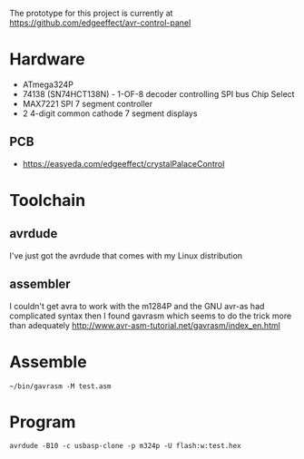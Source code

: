 The prototype for this project is currently at
https://github.com/edgeeffect/avr-control-panel

# Hardware

* ATmega324P
* 74138 (SN74HCT138N) - 1-OF-8 decoder controlling SPI bus Chip Select
* MAX7221 SPI 7 segment controller
* 2 4-digit common cathode 7 segment displays

## PCB

* https://easyeda.com/edgeeffect/crystalPalaceControl

# Toolchain

## avrdude

I've just got the avrdude that comes with my Linux distribution

## assembler

I couldn't get avra to work with the m1284P
and the GNU avr-as had complicated syntax
then I found gavrasm which seems to do the trick more than adequately
http://www.avr-asm-tutorial.net/gavrasm/index_en.html

# Assemble

    ~/bin/gavrasm -M test.asm

# Program

    avrdude -B10 -c usbasp-clone -p m324p -U flash:w:test.hex
